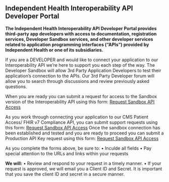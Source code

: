 ## Independent Health Interoperability API Developer Portal

**The Independent Health Interoperability API Developer Portal provides third-party app developers with access to documentation, registration services, Developer Sandbox services, and other developer services related to application programming interfaces (“APIs”) provided by Independent Health or one of its subsidiaries.**

If you are a DEVELOPER and would like to connect your application to our Interoperability API we’re here to support you each step of the way. 
The Developer Sandbox will allow 3rd Party Application Developers to test their application’s connection to the APIs.
Our 3rd Party Developer forum will allow you to search through discussions and review previously asked questions.

When you are ready you can submit a request for access to the Sandbox version of the Interoperability API using this form: [Request Sandbox API Access](www.google.com)

As you work through connecting your application to our CMS Patient Access/ FHIR v7 Compliance API, you can submit support requests using this form: [Request Sandbox API Access](www.google.com)
Once the sandbox connection has been established and tested and you are ready to proceed you can submit a Production API Key request using this form: [Request Sandbox API Access](www.google.com)

As you complete the forms above, be sure to:
•	Inculde all fields
•	Pay special attention to the URLs and links within your requests

**We will:**
•	Review and respond to your request in a timely manner.
•	If your request is approved, we will email you a Client ID and Secret. It is important that you save the client ID and secret in a secure manner.

